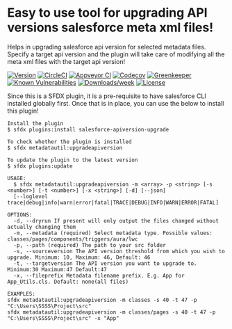 Easy to use tool for upgrading API versions salesforce meta xml files!
=============================
Helps in upgrading salesforce api version for selected metadata files. Specify a target api version and the plugin will take care of modifying all the meta xml files with the target api version!

[![Version](https://img.shields.io/npm/v/salesforce-apiversion-upgrade.svg)](https://npmjs.org/package/salesforce-apiversion-upgrade)
[![CircleCI](https://circleci.com/gh/https://github.com/ganesh2109/salesforce-apiversion-upgrade/salesforce-apiversion-upgrade/tree/master.svg?style=shield)](https://circleci.com/gh/https://github.com/ganesh2109/salesforce-apiversion-upgrade/salesforce-apiversion-upgrade/tree/master)
[![Appveyor CI](https://ci.appveyor.com/api/projects/status/github/https://github.com/ganesh2109/salesforce-apiversion-upgrade/salesforce-apiversion-upgrade?branch=master&svg=true)](https://ci.appveyor.com/project/heroku/salesforce-apiversion-upgrade/branch/master)
[![Codecov](https://codecov.io/gh/https://github.com/ganesh2109/salesforce-apiversion-upgrade/salesforce-apiversion-upgrade/branch/master/graph/badge.svg)](https://codecov.io/gh/https://github.com/ganesh2109/salesforce-apiversion-upgrade/salesforce-apiversion-upgrade)
[![Greenkeeper](https://badges.greenkeeper.io/https://github.com/ganesh2109/salesforce-apiversion-upgrade/salesforce-apiversion-upgrade.svg)](https://greenkeeper.io/)
[![Known Vulnerabilities](https://snyk.io/test/github/https://github.com/ganesh2109/salesforce-apiversion-upgrade/salesforce-apiversion-upgrade/badge.svg)](https://snyk.io/test/github/https://github.com/ganesh2109/salesforce-apiversion-upgrade/salesforce-apiversion-upgrade)
[![Downloads/week](https://img.shields.io/npm/dw/salesforce-apiversion-upgrade.svg)](https://npmjs.org/package/salesforce-apiversion-upgrade)
[![License](https://img.shields.io/npm/l/salesforce-apiversion-upgrade.svg)](https://github.com/https://github.com/ganesh2109/salesforce-apiversion-upgrade/salesforce-apiversion-upgrade/blob/master/package.json)

<!-- toc -->
<!-- tocstop -->
<!-- install -->
<!-- usage -->
Since this is a SFDX plugin, it is a pre-requisite to have salesforce CLI installed globally first.
Once that is in place, you can use the below to install this plugin!

```sh-session
Install the plugin
$ sfdx plugins:install salesforce-apiversion-upgrade

To check whether the plugin is installed
$ sfdx metadatautil:upgradeapiversion

To update the plugin to the latest version
$ sfdx plugins:update
```

```
USAGE:
  $ sfdx metadatautil:upgradeapiversion -m <array> -p <string> [-s <number>] [-t <number>] [-x <string>] [-d] [--json] 
  [--loglevel trace|debug|info|warn|error|fatal|TRACE|DEBUG|INFO|WARN|ERROR|FATAL]

OPTIONS:
  -d, --dryrun If present will only output the files changed without actually changing them
  -m, --metadata (required) Select metadata type. Possible values:  classes/pages/components/triggers/aura/lwc
  -p, --path (required) The path to your src folder
  -s, --sourceversion The API version threshold from which you wish to upgrade. Minimum: 10, Maximum: 46, Default: 46
  -t, --targetversion The API version you want to upgrade to. Minimum:30 Maximum:47 Default:47
  -x, --fileprefix Metadata filename prefix. E.g. App for App_Utils.cls. Default: none(all files)
  
EXAMPLES:
sfdx metadatautil:upgradeapiversion -m classes -s 40 -t 47 -p "C:\Users\SSSS\Project\src"
sfdx metadatautil:upgradeapiversion -m classes/pages -s 40 -t 47 -p "C:\Users\SSSS\Project\src" -x "App"
```